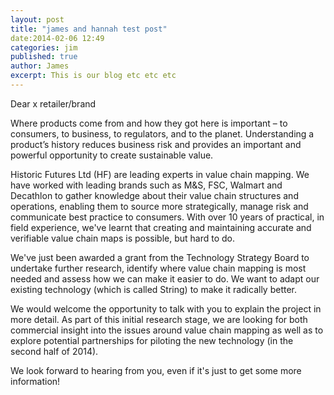 ```yaml
---
layout: post
title: "james and hannah test post"
date:2014-02-06 12:49
categories: jim
published: true
author: James 
excerpt: This is our blog etc etc etc 
---
```


Dear x retailer/brand

Where products come from and how they got here is important – to consumers, to business, to regulators, and to the planet. Understanding a product’s history reduces business risk and provides an important and powerful opportunity to create sustainable value.

Historic Futures Ltd (HF) are leading experts in value chain mapping. We have worked with leading brands such as M&S, FSC, Walmart and Decathlon to gather knowledge about their value chain structures and operations, enabling them to source more strategically, manage risk and communicate best practice to consumers. With over 10 years of practical, in field experience, we've learnt that creating and maintaining accurate and verifiable value chain maps is possible, but hard to do.

We've just been awarded a grant from the Technology Strategy Board to undertake further research, identify where value chain mapping is most needed and assess how we can make it easier to do. We want to adapt our existing technology (which is called String) to make it radically better.

We would welcome the opportunity to talk with you to explain the project in more detail. As part of this initial research stage, we are looking for both commercial insight into the issues around value chain mapping as well as to explore potential partnerships for piloting the new technology (in the second half of 2014).

We look forward to hearing from you, even if it's just to get some more information! 

